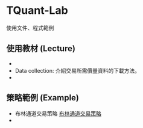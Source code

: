 # TQuant-Lab
使用文件、程式範例

## 使用教材 (Lecture)
*
* Data collection: 介紹交易所需價量資料的下載方法。
*
## 策略範例 (Example)
* 布林通道交易策略 [布林通道交易策略](https://www.tejwin.com/wp-admin/post.php?post=15388&action=edit)
*
